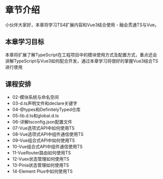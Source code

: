 # 章节介绍

小伙伴大家好，本章将学习TS4扩展内容和Vue3结合使用 - 融会贯通TS与Vue。

## 本章学习目标

本章将扩展了解TypeScript在工程项目中的模块使用方式及配置方式，重点还会讲解TypeScript与Vue3如何配合开发，通过本章学习将很好的掌握Vue3结合TS进行使用


## 课程安排

- 02-模块系统与命名空间
- 03-d.ts声明文件和declare关键字
- 04-@types和DefinitelyTyped仓库
- 05-lib.d.ts和global.d.ts
- 06-详解tsconfig.json配置文件
- 07-Vue选项式API中如何使用TS
- 08-Vue选项式API中组件通信使用TS
- 09-Vue组合式API中如何使用TS
- 10-Vue组合式API中组件通信使用TS
- 11-VueRouter路由如何使用TS
- 12-Vuex状态管理如何使用TS
- 13-Pinia状态管理如何使用TS
- 14-Element Plus中如何使用TS
